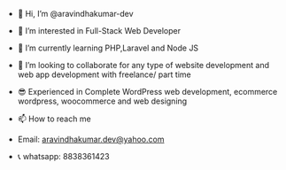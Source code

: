 - 👋 Hi, I’m @aravindhakumar-dev
- 👀 I’m interested in Full-Stack Web Developer
- 🌱 I’m currently learning PHP,Laravel and Node JS
- 💞️ I’m looking to collaborate for any type of website development and web app development with freelance/ part time
- 😎 Experienced in Complete WordPress web development, ecommerce wordpress, woocommerce and web designing

- 📫 How to reach me 
- Email: aravindhakumar.dev@yahoo.com
- 📞 whatsapp: 8838361423


<!---
aravindhakumar-dev/aravindhakumar-dev is a ✨ special ✨ repository because its `README.md` (this file) appears on your GitHub profile.
You can click the Preview link to take a look at your changes.
--->
